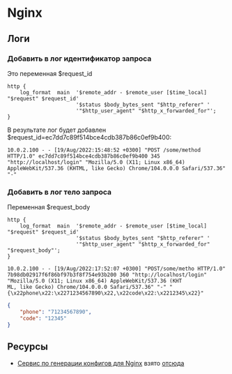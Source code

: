 # Nginx

## Логи

### Добавить в лог идентификатор запроса

Это переменная $request_id

```
http {
    log_format  main  '$remote_addr - $remote_user [$time_local] "$request" $request_id'
                      '$status $body_bytes_sent "$http_referer" '
                      '"$http_user_agent" "$http_x_forwarded_for"';
}
```

В результате лог будет добавлен $request_id=ec7dd7c89f514bce4cdb387b86c0ef9b400:

```
10.0.2.100 - - [19/Aug/2022:15:48:52 +0300] "POST /some/method HTTP/1.0" ec7dd7c89f514bce4cdb387b86c0ef9b400 345 "http://localhost/login" "Mozilla/5.0 (X11; Linux x86_64) AppleWebKit/537.36 (KHTML, like Gecko) Chrome/104.0.0.0 Safari/537.36" "-"
```

### Добавить в лог тело запроса

Переменная $request_body

```
http {
    log_format  main  '$remote_addr - $remote_user [$time_local] "$request" $request_id'
                      '$status $body_bytes_sent "$http_referer" '
                      '"$http_user_agent" "$http_x_forwarded_for" "$request_body"';
}
```

```
10.0.2.100 - - [19/Aug/2022:17:52:07 +0300] "POST/some/metho HTTP/1.0" 7b98db02917f6f86bf97b3f8f754e93b200 360 "http://localhost/login" "Mozilla/5.0 (X11; Linux x86_64) AppleWebKit/537.36 (KHT
ML, like Gecko) Chrome/104.0.0.0 Safari/537.36" "-" "{\x22phone\x22:\x2271234567890\x22,\x22code\x22:\x2212345\x22}"
```

```json
{
    "phone": "71234567890",
    "code": "12345"
}
```

## Ресурсы

- [Сервис по генерации конфигов для Nginx](https://www.digitalocean.com/community/tools/nginx) взято [отсюда](https://t.me/srv_admin/3506)
